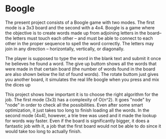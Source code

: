 # Boogle

The present project consists of a Boogle game with two modes. The first mode is a 3x3 board and the second with a 4x4. Boogle is a 
game where the objective is to create words made up from adjoining letters in the board– the letters must touch each other – 
and must be able to connect to each other in the proper sequence to spell the word correctly. The letters may join in any direction
– horizontally, vertically, or diagonally. 

The player is supposed to type the word in the blank text and submit it once he believes he found a word. The give up buttom shows
all the words that were made in that certain board (the number of words found in the board are also shown below the list of
found words). The rotate buttom just gives you another board, it simulates the real life boogle when you press and mix the dices up

This project shows how important it is to choose the right algorithm for the job. The first mode (3x3) has a complexity of 
O(n^2). It goes "node" by "node" in order to check all the possibilities. Even after some smart optimization, it just takes
too long to finish loading all the words. In the second mode (4x4), however, a trie tree was used and it made the lookup for
words way faster. Even if the board is significantly bigger, it does a fantastic job with it, a job that the first board would
not be able to do since it would take too long to actually finish.
